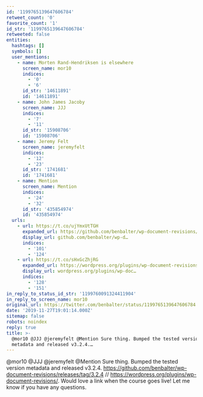 ```yaml
---
id: '1199765139647606784'
retweet_count: '0'
favorite_count: '1'
id_str: '1199765139647606784'
retweeted: false
entities:
  hashtags: []
  symbols: []
  user_mentions:
    - name: Morten Rand-Hendriksen is elsewhere
      screen_name: mor10
      indices:
        - '0'
        - '6'
      id_str: '14611891'
      id: '14611891'
    - name: John James Jacoby
      screen_name: JJJ
      indices:
        - '7'
        - '11'
      id_str: '15908706'
      id: '15908706'
    - name: Jeremy Felt
      screen_name: jeremyfelt
      indices:
        - '12'
        - '23'
      id_str: '1741681'
      id: '1741681'
    - name: Mention
      screen_name: Mention
      indices:
        - '24'
        - '32'
      id_str: '435854974'
      id: '435854974'
  urls:
    - url: https://t.co/ujYmxUtTGH
      expanded_url: https://github.com/benbalter/wp-document-revisions/releases/tag/3.2.4
      display_url: github.com/benbalter/wp-d…
      indices:
        - '101'
        - '124'
    - url: https://t.co/sHxGcZhjRG
      expanded_url: https://wordpress.org/plugins/wp-document-revisions/
      display_url: wordpress.org/plugins/wp-doc…
      indices:
        - '128'
        - '151'
in_reply_to_status_id_str: '1199760091324411904'
in_reply_to_screen_name: mor10
original_url: https://twitter.com/benbalter/status/1199765139647606784
date: '2019-11-27T19:01:14.000Z'
sitemap: false
robots: noindex
reply: true
title: >-
  @mor10 @JJJ @jeremyfelt @Mention Sure thing. Bumped the tested version
  metadata and released v3.2.4.…
---
```


@mor10 @JJJ @jeremyfelt @Mention Sure thing. Bumped the tested version metadata and released v3.2.4. https://github.com/benbalter/wp-document-revisions/releases/tag/3.2.4 // https://wordpress.org/plugins/wp-document-revisions/. Would love a link when the course goes live! Let me know if you have any questions.